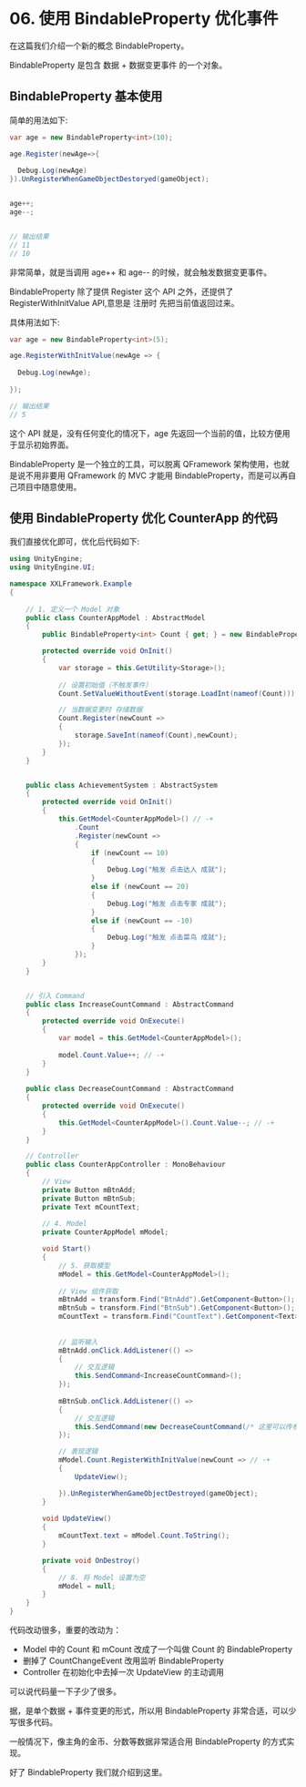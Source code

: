 # 06. 使用 BindableProperty 优化事件

在这篇我们介绍一个新的概念 BindableProperty。

BindableProperty 是包含 数据 + 数据变更事件 的一个对象。

## BindableProperty 基本使用
简单的用法如下:

```csharp
var age = new BindableProperty<int>(10);

age.Register(newAge=>{
  
  Debug.Log(newAge)
}).UnRegisterWhenGameObjectDestoryed(gameObject);


age++;
age--;


// 输出结果
// 11
// 10
```

非常简单，就是当调用 age++ 和 age-- 的时候，就会触发数据变更事件。

BindableProperty 除了提供 Register 这个 API 之外，还提供了 RegisterWithInitValue API,意思是 注册时 先把当前值返回过来。

具体用法如下:

```csharp
var age = new BindableProperty<int>(5);

age.RegisterWithInitValue(newAge => {
  
  Debug.Log(newAge);
  
});

// 输出结果
// 5
```

这个 API 就是，没有任何变化的情况下，age 先返回一个当前的值，比较方便用于显示初始界面。

BindableProperty 是一个独立的工具，可以脱离 QFramework 架构使用，也就是说不用非要用 QFramework 的 MVC 才能用 BindableProperty，而是可以再自己项目中随意使用。

## 使用 BindableProperty 优化  CounterApp 的代码

我们直接优化即可，优化后代码如下:

```csharp
using UnityEngine;
using UnityEngine.UI;

namespace XXLFramework.Example
{
    
    // 1. 定义一个 Model 对象
    public class CounterAppModel : AbstractModel
    {
        public BindableProperty<int> Count { get; } = new BindableProperty<int>();

        protected override void OnInit()
        {
            var storage = this.GetUtility<Storage>();
            
            // 设置初始值（不触发事件）
            Count.SetValueWithoutEvent(storage.LoadInt(nameof(Count)));

            // 当数据变更时 存储数据
            Count.Register(newCount =>
            {
                storage.SaveInt(nameof(Count),newCount);
            });
        }
    }


    public class AchievementSystem : AbstractSystem 
    {
        protected override void OnInit()
        {
            this.GetModel<CounterAppModel>() // -+
                .Count
                .Register(newCount =>
                {
                    if (newCount == 10)
                    {
                        Debug.Log("触发 点击达人 成就");
                    }
                    else if (newCount == 20)
                    {
                        Debug.Log("触发 点击专家 成就");
                    }
                    else if (newCount == -10)
                    {
                        Debug.Log("触发 点击菜鸟 成就");
                    }
                });
        }
    }


    // 引入 Command
    public class IncreaseCountCommand : AbstractCommand 
    {
        protected override void OnExecute()
        {
            var model = this.GetModel<CounterAppModel>();
                
            model.Count.Value++; // -+
        }
    }
    
    public class DecreaseCountCommand : AbstractCommand
    {
        protected override void OnExecute()
        {
            this.GetModel<CounterAppModel>().Count.Value--; // -+
        }
    }

    // Controller
    public class CounterAppController : MonoBehaviour
    {
        // View
        private Button mBtnAdd;
        private Button mBtnSub;
        private Text mCountText;
        
        // 4. Model
        private CounterAppModel mModel;

        void Start()
        {
            // 5. 获取模型
            mModel = this.GetModel<CounterAppModel>();
            
            // View 组件获取
            mBtnAdd = transform.Find("BtnAdd").GetComponent<Button>();
            mBtnSub = transform.Find("BtnSub").GetComponent<Button>();
            mCountText = transform.Find("CountText").GetComponent<Text>();
            
            
            // 监听输入
            mBtnAdd.onClick.AddListener(() =>
            {
                // 交互逻辑
                this.SendCommand<IncreaseCountCommand>();
            });
            
            mBtnSub.onClick.AddListener(() =>
            {
                // 交互逻辑
                this.SendCommand(new DecreaseCountCommand(/* 这里可以传参（如果有） */));
            });

            // 表现逻辑
            mModel.Count.RegisterWithInitValue(newCount => // -+
            {
                UpdateView();

            }).UnRegisterWhenGameObjectDestroyed(gameObject);
        }
        
        void UpdateView()
        {
            mCountText.text = mModel.Count.ToString();
        }

        private void OnDestroy()
        {
            // 8. 将 Model 设置为空
            mModel = null;
        }
    }
}

```


代码改动很多，重要的改动为：
* Model 中的 Count 和 mCount 改成了一个叫做 Count 的 BindableProperty
* 删掉了 CountChangeEvent 改用监听 BindableProperty
* Controller 在初始化中去掉一次 UpdateView 的主动调用

可以说代码量一下子少了很多。

据，是单个数据 + 事件变更的形式，所以用 BindableProperty 非常合适，可以少写很多代码。

一般情况下，像主角的金币、分数等数据非常适合用 BindableProperty 的方式实现。

好了 BindableProperty 我们就介绍到这里。
